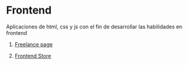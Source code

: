 # Frontend

Aplicaciones de html, css y js con el fin de desarrollar las habilidades en frontend

1. [Freelance page](/freelance/)

2. [Frontend Store](/frontend_store/)
